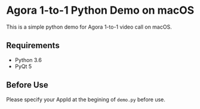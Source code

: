 # Agora 1-to-1 Python Demo on macOS
This is a simple python demo for Agora 1-to-1 video call on macOS.

## Requirements
- Python 3.6
- PyQt 5

## Before Use
Please specify your AppId at the begining of `demo.py` before use.
